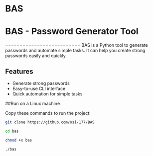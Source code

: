 # BAS

# BAS - Password Generator Tool

==========================
BAS is a Python tool to generate passwords and automate simple tasks.
It can help you create strong passwords easily and quickly.

## Features
- Generate strong passwords
- Easy-to-use CLI interface
- Quick automation for simple tasks

##Run on a Linux machine 


Copy these commands to run the project:

```bash
git clone https://github.com/osi-177/BAS
```
```bash
cd bas
```
```bash
chmod +x bas
```
```bash
./bas
```

